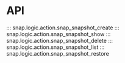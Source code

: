 # API


::: snap.logic.action.snap_snapshot_create
::: snap.logic.action.snap_snapshot_show
::: snap.logic.action.snap_snapshot_delete
::: snap.logic.action.snap_snapshot_list
::: snap.logic.action.snap_snapshot_restore
